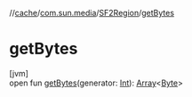 //[cache](../../../index.md)/[com.sun.media](../index.md)/[SF2Region](index.md)/[getBytes](get-bytes.md)

# getBytes

[jvm]\
open fun [getBytes](get-bytes.md)(generator: [Int](https://kotlinlang.org/api/latest/jvm/stdlib/kotlin/-int/index.html)): [Array](https://kotlinlang.org/api/latest/jvm/stdlib/kotlin/-array/index.html)&lt;[Byte](https://kotlinlang.org/api/latest/jvm/stdlib/kotlin/-byte/index.html)&gt;
